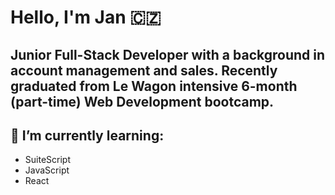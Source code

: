 <h1 align="left">Hello, I'm Jan 🇨🇿</h1>
<h2 align="left">Junior Full-Stack Developer with a background in account management and sales. Recently graduated from Le Wagon intensive 6-month (part-time) Web Development bootcamp.</h2>

<h2>🌱 I’m currently learning:</h2> 
<ul>
  <li>SuiteScript</li>
  <li>JavaScript</li>
  <li>React</li>
</ul>

<!--
**jkrejcik/jkrejcik** is a ✨ _special_ ✨ repository because its `README.md` (this file) appears on your GitHub profile.

Here are some ideas to get you started:

- 🔭 I’m currently working on ...
-  ...
- 👯 I’m looking to collaborate on ...
- 🤔 I’m looking for help with ...
- 💬 Ask me about ...
- 📫 How to reach me: ...
- 😄 Pronouns: ...
- ⚡ Fun fact: ...
-->

